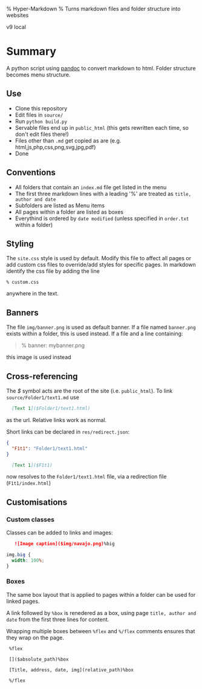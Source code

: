 % Hyper-Markdown
% Turns markdown files and folder structure into websites

v9 local

Summary
=======

A python script using [pandoc](https://pandoc.org/) to convert markdown to html. Folder structure becomes menu structure.

Use
---

- Clone this repository
- Edit files in `source/`
- Run `python build.py`
- Servable files end up in `public_html` (this gets rewritten each time, so don't edit files there!)
- Files other than `.md` get copied as are (e.g. html,js,php,css,png,svg,jpg,pdf)
- Done

Conventions
-----------

- All folders that contain an `index.md` file get listed in the menu
- The first three markdown lines with a leading '%' are treated as `title, author and date`
- Subfolders are listed as Menu items
- All pages within a folder are listed as boxes
- Everythind is ordered by `date modified` (unless specified in `order.txt` within a folder)

Styling
-------

The `site.css` style is used by default. Modify this file to affect all pages or add custom css files to override/add styles for specific pages. In markdown identify the css file by adding the line

`% custom.css`

anywhere in the text.

Banners
-------

The file `img/banner.png` is used as default banner. 
If a file named `banner.png` exists within a folder, this is used instead.
If a file and a line containing:

>% banner: mybanner.png

this image is used instead


Cross-referencing
-----------------

The _\$_ symbol acts are the root of the site (i.e. `public_html`). To link `source/Folder1/text1.md` use

```markdown
  [Text 1]($Folder1/text1.html)
```

as the url. Relative links work as normal.

Short links can be declared in `res/redirect.json`:

```json
{
  "F1t1": "Folder1/text1.html"
}
```

```markdown
  [Text 1]($F1t1)
```

now resolves to the `Folder1/text1.html` file, via a redirection file (`F1t1/index.html`)

Customisations
--------------

### Custom classes

Classes can be added to links and images:

```markdown
   ![Image caption]($img/navajo.png)%big
```

```css
img.big {
  width: 100%;
}
```

### Boxes

The same box layout that is applied to pages within a folder can be used for linked pages.

A link followed by `%box` is renedered as a box, using page `title, author and date` from the first three lines for content.

Wrapping multiple boxes between `%flex` and `%/flex` comments ensures that they wrap on the page.

```
 %flex

 []($absolute_path)%box

 [Title, address, date, img](relative_path)%box

 %/flex
```
